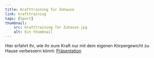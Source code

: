 ```yaml
---
title: Krafttraining für Zuhause
link: krafttraining
tags: [Sport]
thumbnail: 
    src: Krafttraining für Zuhause.jpg
    alt: Ein thumbnail
---
```


Hier erfahrt ihr, wie ihr eure Kraft nur mit dem eigenen Körpergewicht zu Hause verbessern könnt:
<a href="/documents/praesentation_koerperkraft.pdf" target = "_blank">Präsentation</a>
  

